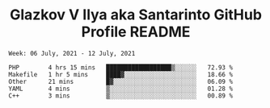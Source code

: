 <h1 align="center">Glazkov V Ilya aka Santarinto GitHub Profile README</h1>

<!--START_SECTION:waka-->
```text
Week: 06 July, 2021 - 12 July, 2021

PHP        4 hrs 15 mins   ██████████████████▒░░░░░░   72.93 % 
Makefile   1 hr 5 mins     ████▓░░░░░░░░░░░░░░░░░░░░   18.66 % 
Other      21 mins         █▓░░░░░░░░░░░░░░░░░░░░░░░   06.09 % 
YAML       4 mins          ▒░░░░░░░░░░░░░░░░░░░░░░░░   01.28 % 
C++        3 mins          ▒░░░░░░░░░░░░░░░░░░░░░░░░   00.89 % 
```
<!--END_SECTION:waka-->